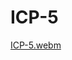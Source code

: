 # ICP-5
[ICP-5.webm](https://github.com/sudeepkanthala/ICP-5/assets/96775352/af800986-67b2-4f32-b5f3-72a1735b90d4)
